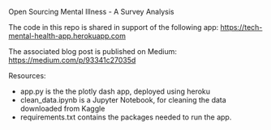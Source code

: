 Open Sourcing Mental Illness - A Survey Analysis 

The code in this repo is shared in support of the following app: 
https://tech-mental-health-app.herokuapp.com

The associated blog post is published on Medium: 
https://medium.com/p/93341c27035d

Resources:
- app.py is the the plotly dash app, deployed using heroku
- clean_data.ipynb is a Jupyter Notebook, for cleaning the data downloaded from Kaggle
- requirements.txt contains the packages needed to run the app.
